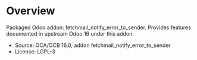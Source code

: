 # Overview

Packaged Odoo addon: fetchmail_notify_error_to_sender. Provides features documented in upstream Odoo 16 under this addon.

- Source: OCA/OCB 16.0, addon fetchmail_notify_error_to_sender
- License: LGPL-3
